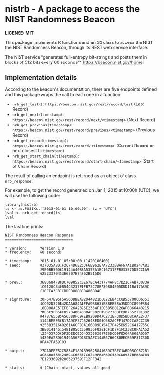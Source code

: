 # nistrb - A package to access the NIST Randomness Beacon

**LICENSE: MIT**

This package implements R functions and an S3 class to access the
NIST the NIST Randomness Beacon, through its REST web service interface.

The NIST service <q>generates full-entropy bit-strings and posts them in blocks
of 512 bits every 60 seconds</q>^[https://beacon.nist.gov/home]

## Implementation details

According to the beacon's documentation, there are five endpoints defined and
this package wraps the call to each one in a function:

- `nrb_get_last()`: `https://beacon.nist.gov/rest/record/last` (Last Record)
- `nrb_get_next(timestamp)`: `https://beacon.nist.gov/rest/record/next/<timestamp>` (Next Record)
- `nrb_get_previous(timestamp)`: `https://beacon.nist.gov/rest/record/previous/<timestamp>` (Previous Record)
- `nrb_get_record(timestamp)`: `https://beacon.nist.gov/rest/record/<timestamp>` (Current Record or next closest to `timestamp`)
- `nrb_get_start_chain(timestamp)`: `https://beacon.nist.gov/rest/record/start-chain/<timestamp>` (Start of Chain Record)

The result of calling an endpoint is returned as an object of class `nrb_response`.

For example, to get the record generated on Jan 1, 2015 at 10:00h (UTC), we will
use the following code:

```{r}
library(nistrb)
ts <- as.POSIXct("2015-01-01 10:00:00", tz = "UTC")
lval <- nrb_get_record(ts)
lval
```

The last line prints:

```
NIST Randomness Beacon Response
===============================

* version:      Version 1.0
* frequency:    60 seconds

* timestamp:    2015-01-01 05:00:00 (1420106400)
* seed:         037035A8D1F2C74D6E233F6B962E7A7233BBAF67A1B0247A81
                29E0BB50D619144A4083A5375A1BC16731FFB83357DD5CC1A9
                62523370453E6707E74762B515D6

* prev.:        368D684FB8DC709852C0E67ECA439774AF8C7D21CFAB73083A
                1C0120C340B54C3237E1FB73C78B739884E05D8D11BA17AB9C
                F10EEA3C37CBDEB888888486BD4F

* signature:    20F647B95F5A56DDBEA82044821DC022EB4CC0B53700CD6351
                4CC02D320B42DAA684A1FFA9B8635E8BEE58A35DDDC899FB84
                16BD08AE57EFBF26A2325E2334F1CC5B5B0126AF0866443215
                7DE6C9FD58F857340D46DBAF902FD5D7770BFBB8755279EB92
                D4787655B5A5658DFC97EB9209D4AC271EF30D5BDBCAAE2F37
                5144BEEF5CB17A9CF37C52648ED0BC682ACFF147D2CA8CCC39
                9253B351660261A6CF80A166089EA54E7F425B652C6417735C
                2BE01414515481B05CC359836F0261CF1D7F1FC23BC0FA1A52
                125455755CDF2DEECE5D4555883897E8DCD9FB564A868A0007
                5489EA28D01949A56FD4BC5AFC14AB6766C80BECB69F31CB0D
                DFA47FA59703

* output:       27DADEBF52C5834E1894B99625845689C7BFC1ABD05CC672B1
                AC8A6A585424BC4C6E577C0249FBAFBDC589CD6937BEBBA764
                7E1233692D2003237598F12FF342

* status:       0 (Chain intact, values all good
```
